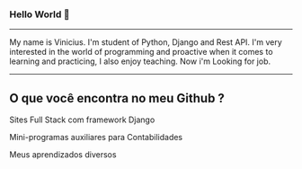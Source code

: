 ### Hello World 👋

<hr> 

My name is Vinicius. I'm student of Python, Django and Rest API. I'm very interested in the world of programming and proactive when it comes to learning and practicing, I also enjoy teaching. Now i'm Looking for job.

<hr>

## O que você encontra no meu Github ?

Sites Full Stack com framework Django

Mini-programas auxiliares para Contabilidades

Meus aprendizados diversos

<!--
COMENTARIO
-->
